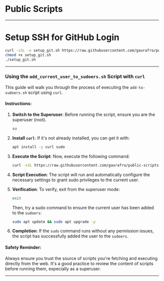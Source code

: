 # Public Scripts
---
# **Setup SSH for GitHub Login**
```bash
curl -sSL -o setup_git.sh https://raw.githubusercontent.com/gaurafro/public-scripts/main/setup_git.sh
chmod +x setup_git.sh
./setup_git.sh
```
---

### **Using the `add_current_user_to_sudoers.sh` Script with `curl`**

This guide will walk you through the process of executing the `add-to-sudoers.sh` script using `curl`.

#### **Instructions**:

1. **Switch to the Superuser**: Before running the script, ensure you are the superuser (root).
   ```bash
   su
   ```
2. **Install `curl`**: If it's not already installed, you can get it with:
   ```bash
   apt install -y curl sudo
   ```
3. **Execute the Script**: Now, execute the following command:
   ```bash
   curl -sSL https://raw.githubusercontent.com/gaurafro/public-scripts/main/add-to-sudoers.sh | sh
   ```

3. **Script Execution**: The script will run and automatically configure the necessary settings to grant sudo privileges to the current user.

4. **Verification**: To verify, exit from the superuser mode:
   ```bash
   exit
   ```
   Then, try a sudo command to ensure the current user has been added to the `sudoers`:
   ```bash
   sudo apt update && sudo apt upgrade -y
   ```

5. **Completion**: If the `sudo` command runs without any permission issues, the script has successfully added the user to the `sudoers`.

#### **Safety Reminder**:
Always ensure you trust the source of scripts you're fetching and executing directly from the web. It's a good practice to review the content of scripts before running them, especially as a superuser.

---
